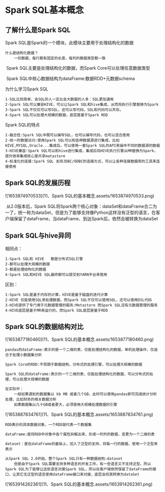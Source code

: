 # Spark SQL基本概念

## 了解什么是Spark SQL

Spark SQL是Spark的一个模块，此模块主要用于处理结构化的数据

```properties
什么是结构化数据？
	一份数据，每行都有固定的长度，每列的数据类型都一致

```

​	Spark SQL主要是处理结构化的数据，而Spark Core可以处理任意数据类型

​	Spark SQL中核心数据结构为dataFrame:数据RDD+元数据schema



为什么学习Spark SQL

```properties
1-SQL比较简单，会SQL的人一定比会大数据的人多：SQL更加通用
2-Spark SQL可以兼容HIVE，可以让Spark SQL和hive集成，从而将执行引擎替换为Spark
3-Spark SQL不仅仅可以写SQL，还可以写代码，SQL和代码可以共存。
4-Spark SQL可以处理大规模的数据，底层是基于Spark RDD
```



Spark SQL的特点

```properties
1-融合性:Spark SQL中既可以编写SQL，也可以编写代码，也可以混合使用
2-统一的数据访问:使用Spark SQL可以和各种数据源进行集成，比如HIVE,MYSQL,Oracle...集成后，可以使用一套Spark SQL的API来操作不同的数据源的数据
3-HIVE兼容:Spark SQL可以和hive进行集成，集成后将HIVE执行引擎从MR替换为Spark，提升效率集成核心是共享matastore
4-标准化的连接:Spark SQL 支持JDBC/ODBC的连接方式，可以让各种连接数据库的工具来连接使用
```

## Spark SQL的发展历程

![1653874970533](11、Spark SQL的基本概念.assets/1653874970533.png)

​	从2.0版本后，Spark SQL将Spark两个核心对象：dataSet和dataFrame合二为一了，统一称为dataSet，但是为了能够支持像Python这样没有泛型的语言，在客户端保留了dataFrame，当dataFrame、到达Spark后，依然会被转换为dataSet

## Spark SQL与hive异同

相同点：

```properties
1-Spark SQL和 HIVE 	都是分布式SQL引擎
2-都可以处理大规模的数据
3-都是处理结构化的数据
4-Spark SQL和HIVE SQL最终都可以提交到YARN平台来使用
```

区别：

```properties
1-Spark SQL是基于内存的计算，HIVE是基于磁盘的迭代计算
2-HIVE 仅能使用SQL来处理数据，而Spark SQL不仅可以使用SQL，还可以使用DSL代码
3-HIVE提供了专门用于元数据管理的服务:Metastore	而Spark SQL没有元数据管理的服务
4-HIVE底层是基于MR来运行的，而Spark SQL底层是基于RDD

```

## Spark SQL的数据结构对比

![1653877180460](11、Spark SQL的基本概念.assets/1653877180460.png)

```properties
pandas的dataFrame:表示的是一个二维的表，仅能处理结构化的数据，单机处理操作，仅适合于处理小数据集分析

Spark Core的RDD:不局限于数据结构，分布式的处理引擎，可以处理大规模的数据

Spark SQL的dataFrame:表示的一个二维的表，仅能处理结构化的数据，可以分布式的处理，可以处理大规模的数据

在实际中：
	一般如果遇到的数据集以 kb MB 或者几个GB，此时可以使用pandas即可完成统计分析处理，比如财务的相关数据分析
	如果数据集以几十GB或者更大，必须使用大规模处理数据的引擎
```

![1653887834761](11、Spark SQL的基本概念.assets/1653887834761.png)

```properties
RDD表示的具体数据对象，一个RDD就代表一个数据集

dataFrame:是将RDD中对象中各个属性拆解出来，形成一列列的数据，变更为一个二维的表

dataset：是在dataFrame的基础上，加入了泛型的支持，将每一行的数据，使用一个泛型来表示

从Spark SQL 2.0开始，整个Spark SQL只有一种数据结构:dataset
	但是由于Spark SQL需要支持多种语言的开发工作，有一些语言又不支持泛型。所以Spark SQL为了能够让这些语言对接Spark SQL，所以在客户端依然保留了dataFrame的接口，让其它无泛型的语言使用dataFrame接口来对接，底层会将其转换为dataSet
```

![1653914262361](11、Spark SQL的基本概念.assets/1653914262361.png)